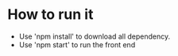 # How to run it
- Use 'npm install' to download all dependency.
- Use 'npm start' to run the front end